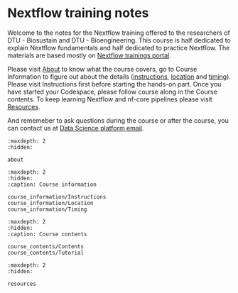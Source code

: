 # Nextflow training notes

Welcome to the notes for the Nextflow training offered to the researchers of DTU - Biosustain and DTU - Bioengineering. This course is half dedicated to explain Nextflow fundamentals and half dedicated to practice Nextflow. The materials are based mostly on [Nextflow trainings portal](https://training.nextflow.io/). 

Please visit [About](https://biosustain.github.io/dsp_nextflow_training/about.html) to know what the course covers, go to Course Information to figure out about the details ([instructions](https://biosustain.github.io/dsp_nextflow_training/course_information/Instructions.html), [location](https://biosustain.github.io/dsp_nextflow_training/course_information/Location.html) and [timing](https://biosustain.github.io/dsp_nextflow_training/course_information/Timing.html)). Please visit Instructions first before starting the hands-on part. Once you have started your Codespace, please follow course along in the Course contents. To keep learning Nextflow and nf-core pipelines please visit [Resources](https://biosustain.github.io/dsp_nextflow_training/resources.html).

And rememeber to ask questions during the course or after the course, you can contact us at [Data Science platform email](mailto:datascience@biosustain.dtu.dk).

```{toctree}
:maxdepth: 2
:hidden:

about
```

```{toctree}
:maxdepth: 2
:hidden:
:caption: Course information

course_information/Instructions
course_information/Location
course_information/Timing
```

```{toctree}
:maxdepth: 2
:hidden:
:caption: Course contents

course_contents/Contents
course_contents/Tutorial
```

```{toctree}
:maxdepth: 2
:hidden:

resources
```